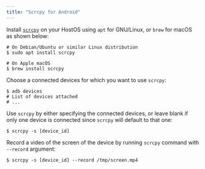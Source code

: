 ```yaml
---
title: "Scrcpy for Android"
---
```


Install [`scrcpy`](https://github.com/Genymobile/scrcpy) on your HostOS using `apt` for GNU/Linux, or `brew` for macOS as shown below:

```
# On Debian/Ubuntu or similar Linux distribution
$ sudo apt install scrcpy
```

```
# On Apple macOS
$ brew install scrcpy
```

Choose a connected devices for which you want to use `scrcpy`:

```
$ adb devices
# List of devices attached
# ...
```

Use `scrcpy` by either specifying the connected devices, or leave blank if only one device is connected since `scrcpy` will default to that one:

```
$ scrcpy -s [device_id]
```

Record a video of the screen of the device by running `scrcpy` command with `--record` argument:

```
$ scrcpy -s [device_id] --record /tmp/screen.mp4
```
